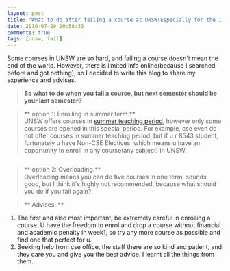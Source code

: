 ```yaml
---
layout: post
title: "What to do after failing a course at UNSW(Especially for the IT 8543)"
date: 2016-07-28 20:58:33
comments: true
tags: [unsw, fail]
---
```


Some courses in UNSW are so hard, and failing a course doesn't mean the end of the world. However, there is limited info online(because I searched before and got nothing), so I decided to write this blog to share my experience and advises.     

<!--more-->


> **So what to do when you fail a course, but next semester should be your last semester?**       
  

> ** option 1: Enrolling in summer term.**    
UNSW offers courses in [summer teaching period](http://timetable.unsw.edu.au/2016/KENSUGRDU1.html), however only some courses are opened in this special period. For example, cse even do not offer courses in summer teaching period, but if u r 8543 student, fortunately u have Non-CSE Electives, which means u have an opportunity to enroll in any course(any subject) in UNSW.     
<img style="max-height:300px" class="lazy" data-original="/images/blog/160729_unsw_fails/elective.png">     
 

> ** option 2: Overloading.**    
Overloading means you can do five courses in one term, sounds good, but I think it's highly not recommended, because what should you do if you fail again?     
 

> ** Advises: **    
1. The first and also most important, be extremely careful in enrolling a course. U have the freedom to enrol and drop a course without financial and academic penalty in week1, so try any more course as possible and find one that perfect for u.     
2. Seeking help from cse office, the staff there are so kind and patient, and they care you and give you the best advice. I learnt all the things from them.     
<img style="max-height:500px" class="lazy" data-original="/images/blog/160729_unsw_fails/cseoffice.jpg">     
 

